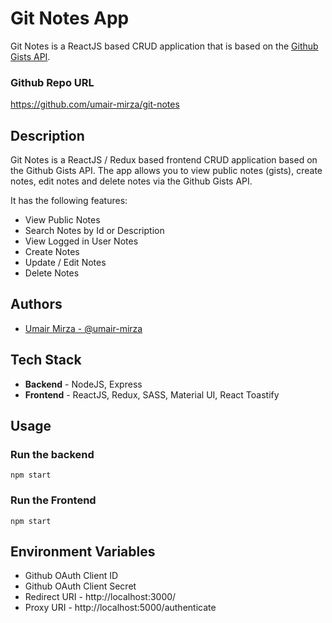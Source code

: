 # Git Notes App

Git Notes is a ReactJS based CRUD application that is based on the [Github Gists API](https://docs.github.com/en/rest/gists?apiVersion=2022-11-28).

### Github Repo URL

https://github.com/umair-mirza/git-notes

## Description

Git Notes is a ReactJS / Redux based frontend CRUD application based on the Github Gists API. The app allows you to view public notes (gists), create notes, edit notes and delete notes via the Github Gists API.

It has the following features:

* View Public Notes
* Search Notes by Id or Description
* View Logged in User Notes
* Create Notes
* Update / Edit Notes
* Delete Notes

## Authors

* [Umair Mirza - @umair-mirza](https://github.com/umair-mirza)

## Tech Stack

* **Backend** - NodeJS, Express
* **Frontend** - ReactJS, Redux, SASS, Material UI, React Toastify

## Usage

### Run the backend
```
npm start
```

### Run the Frontend

```
npm start
```

## Environment Variables

* Github OAuth Client ID
* Github OAuth Client Secret
* Redirect URI - http://localhost:3000/
* Proxy URI - http://localhost:5000/authenticate
